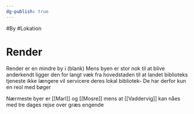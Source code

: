 ```yaml
---
dg-publish: true
---
```

#By #Lokation 
# Render
Render er en mindre by i (blank)
Mens byen er stor nok til at blive anderkendt ligger den for langt væk fra hovedstaden til at landet biblioteks tjeneste ikke længere vil servicere deres lokal bibliotek- De har derfor kun en reol med bøger

Nærmeste byer er [[Marl]] og [[Mosre]] mens at [[Vaddervig]] kan nåes med tre dages rejse over græs engende 